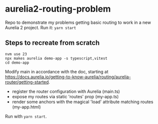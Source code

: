 # aurelia2-routing-problem
Repo to demonstrate my problems getting basic routing to work in a new Aurelia 2 project.
Run it: `yarn start`

## Steps to recreate from scratch
```shell
nvm use 23
npx makes aurelia demo-app -s typescript,vitest
cd demo-app
```

Modify main in accordance with the doc, starting at https://docs.aurelia.io/getting-to-know-aurelia/routing/aurelia-router/getting-started.

- register the router configuration with Aurelia (main.ts)
- expose my routes via static 'routes' prop (my-app.ts)
- render some anchors with the magical 'load' attribute matching routes (my-app.html)

Run with `yarn start`.
